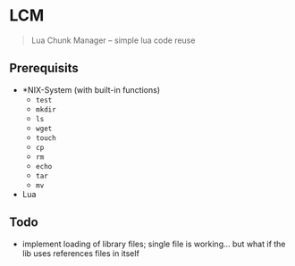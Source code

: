 # LCM
> Lua Chunk Manager – simple lua code reuse

## Prerequisits

- *NIX-System (with built-in functions)
	- `test`
	- `mkdir`
	- `ls`
	- `wget`
	- `touch`
	- `cp`
	- `rm`
	- `echo`
	- `tar`
	- `mv`
- Lua

## Todo

- implement loading of library files; single file is working... but what if the lib uses references files in itself